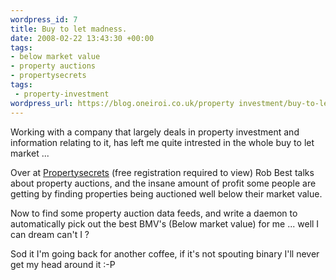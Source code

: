 ```yaml
--- 
wordpress_id: 7
title: Buy to let madness.
date: 2008-02-22 13:43:30 +00:00
tags: 
- below market value
- property auctions
- propertysecrets
tags: 
 - property-investment
wordpress_url: https://blog.oneiroi.co.uk/property investment/buy-to-let-madness
---
```

Working with a company that largely deals in property investment and information relating to it, has left me quite intrested in the whole buy to let market ...

Over at <a href="https://www.propertysecrets.net/blogs/under_the_hammer/hot_uk_buytolet_property_auction_tips_from_our_inhouse_expert/post-134.html" title="Property Auction Blog">Propertysecrets</a> (free registration required to view) Rob Best talks about property auctions, and the insane amount of profit some people are getting by finding properties being auctioned well below their market value.

Now to find some property auction data feeds, and write a daemon to automatically pick out the best BMV's (Below market value) for me ... well I can dream can't I ?

Sod it I'm going back for another coffee, if it's not spouting binary I'll never get my head around it :-P
